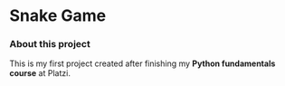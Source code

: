 # Snake Game

### About this project

This is my first project created after finishing my **Python fundamentals course** at Platzi. 


